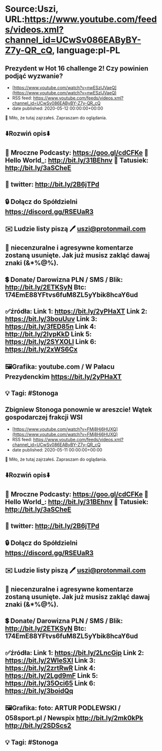 # Source:Uszi, URL:https://www.youtube.com/feeds/videos.xml?channel_id=UCwSv086EAByBY-Z7y-QR_cQ, language:pl-PL

## Prezydent w  Hot 16 challenge 2! Czy powinien podjąć wyzwanie?
 - [https://www.youtube.com/watch?v=nwESzlJVaeQ](https://www.youtube.com/watch?v=nwESzlJVaeQ)
 - RSS feed: https://www.youtube.com/feeds/videos.xml?channel_id=UCwSv086EAByBY-Z7y-QR_cQ
 - date published: 2020-05-12 00:00:00+00:00

🤪 Miło, że tutaj zajrzałeś.  Zapraszam do oglądania.

⬇️Rozwiń opis⬇️
------------------------------------------------------------
👀 Mroczne Podcasty: https://goo.gl/cdCFKe
👀 Hello World_: http://bit.ly/31BEhnv
👀 Tatusiek: http://bit.ly/3aSCheE
------------------------------------------------------------
👀 twitter: http://bit.ly/2B6jTPd
------------------------------------------------------------
🔒 Dołącz do Spółdzielni
https://discord.gg/RSEUaR3
------------------------------------------------------------
✉️ Ludzie listy piszą 
🖊️ uszi@protonmail.com
------------------------------------------------------------
👺 niecenzuralne i agresywne komentarze zostaną usunięte.  Jak już musisz zakląć dawaj znaki (&*%@%).
------------------------------------------------------------
💲 Donate/ Darowizna
PLN / SMS / Blik: http://bit.ly/2ETKSyN
Btc: 174EmE88YFtvs6fuM8ZL5yYbik8hcaY6ud
------------------------------------------------------------
✅źródła:
Link 1:                   https://bit.ly/2yPHaXT
Link 2:                   https://bit.ly/3bouUuv
Link 3:                   https://bit.ly/3fED85n
Link 4:                   http://bit.ly/2IypKkD
Link 5:                   https://bit.ly/2SYXOLI
Link 6:                   https://bit.ly/2xWS6Cx
---------------------------------------------------------------
🖼Grafika: 
youtube.com / W Pałacu Prezydenckim
https://bit.ly/2yPHaXT
-------------------------------------------------------------
💡 Tagi: #Stonoga
--------------------------------------------------------------

## Zbigniew Stonoga ponownie w areszcie! Wątek gospodarczej frakcji WSI
 - [https://www.youtube.com/watch?v=FMj8Hj6HUXQ](https://www.youtube.com/watch?v=FMj8Hj6HUXQ)
 - RSS feed: https://www.youtube.com/feeds/videos.xml?channel_id=UCwSv086EAByBY-Z7y-QR_cQ
 - date published: 2020-05-11 00:00:00+00:00

🤪 Miło, że tutaj zajrzałeś.  Zapraszam do oglądania.

⬇️Rozwiń opis⬇️
------------------------------------------------------------
👀 Mroczne Podcasty: https://goo.gl/cdCFKe
👀 Hello World_: http://bit.ly/31BEhnv
👀 Tatusiek: http://bit.ly/3aSCheE
------------------------------------------------------------
👀 twitter: http://bit.ly/2B6jTPd
------------------------------------------------------------
🔒 Dołącz do Spółdzielni
https://discord.gg/RSEUaR3
------------------------------------------------------------
✉️ Ludzie listy piszą 
🖊️ uszi@protonmail.com
------------------------------------------------------------
👺 niecenzuralne i agresywne komentarze zostaną usunięte.  Jak już musisz zakląć dawaj znaki (&*%@%).
------------------------------------------------------------
💲 Donate/ Darowizna
PLN / SMS / Blik: http://bit.ly/2ETKSyN
Btc: 174EmE88YFtvs6fuM8ZL5yYbik8hcaY6ud
------------------------------------------------------------
✅źródła:
Link 1:                   https://bit.ly/2LncGip
Link 2:                   https://bit.ly/2WIeSXl
Link 3:                   https://bit.ly/2zrtRwR
Link 4:                   https://bit.ly/2Lgd9mF
Link 5:                   https://bit.ly/35Oci65
Link 6:                   https://bit.ly/3boidQq
---------------------------------------------------------------
🖼Grafika: 
foto: ARTUR PODLEWSKI  / 058sport.pl / Newspix
http://bit.ly/2mk0kPk
http://bit.ly/2SDScs2
-------------------------------------------------------------
💡 Tagi: #Stonoga
--------------------------------------------------------------


